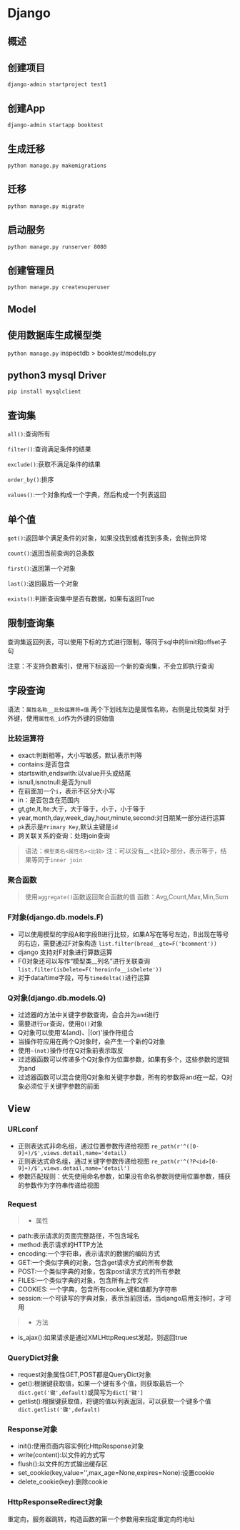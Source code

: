 # Django

## 概述
## 创建项目
`django-admin startproject test1`

## 创建App
`django-admin startapp booktest`

## 生成迁移
`python manage.py makemigrations`

## 迁移
`python manage.py migrate`

## 启动服务
`python manage.py runserver 8080`

## 创建管理员
`python manage.py createsuperuser`

## Model
## 使用数据库生成模型类
`python manage.py` inspectdb > booktest/models.py

## python3 mysql Driver
`pip install mysqlclient`

## 查询集
`all()`:查询所有

`filter()`:查询满足条件的结果

`exclude()`:获取不满足条件的结果

`order_by()`:排序

`values()`:一个对象构成一个字典，然后构成一个列表返回

## 单个值
`get()`:返回单个满足条件的对象，如果没找到或者找到多条，会抛出异常

`count()`:返回当前查询的总条数

`first()`:返回第一个对象

`last()`:返回最后一个对象

`exists()`:判断查询集中是否有数据，如果有返回True

## 限制查询集
查询集返回列表，可以使用下标的方式进行限制，等同于sql中的limit和offset子句

注意：不支持负数索引，使用下标返回一个新的查询集，不会立即执行查询

## 字段查询
语法：`属性名称__比较运算符=值`
两个下划线左边是属性名称，右侧是比较类型
对于外键，使用`属性名_id`作为外键的原始值
### 比较运算符
* exact:判断相等，大小写敏感，默认表示判等
* contains:是否包含
* startswith,endswith:以value开头或结尾
* isnull,isnotnull:是否为null
* 在前面加一个`i`，表示不区分大小写
* in：是否包含在范围内
* gt,gte,lt,lte:大于，大于等于，小于，小于等于
* year,month,day,week_day,hour,minute,second:对日期某一部分进行运算
* `pk`表示是`Primary Key`,默认主键是`id`
* 跨关联关系的查询：处理join查询
> 语法：`模型类名<属性名><比较>`
> 注：可以没有__<比较>部分，表示等于，结果等同于`inner join`

### 聚合函数
> 使用`aggregate()`函数返回聚合函数的值
> 函数：Avg,Count,Max,Min,Sum

### F对象(django.db.models.F)
* 可以使用模型的字段A和字段B进行比较，如果A写在等号左边，B出现在等号的右边，需要通过F对象构造 `list.filter(bread__gte=F('bcomment'))`
* django 支持对F对象进行算数运算
* F()对象还可以写作“模型类__列名”进行关联查询 `list.filter(isDelete=F('heroinfo__isDelete'))`
* 对于data/time字段，可与`timedelta()`进行运算

### Q对象(django.db.models.Q)
* 过滤器的方法中关键字参数查询，会合并为`and`进行
* 需要进行`or`查询，使用`Q()`对象
* Q对象可以使用'&(and)、|(or)'操作符组合
* 当操作符应用在两个Q对象时，会产生一个新的Q对象
* 使用`~(not)`操作付在Q对象前表示取反
* 过滤器函数可以传递多个Q对象作为位置参数，如果有多个，这些参数的逻辑为and
* 过滤器函数可以混合使用Q对象和关键字参数，所有的参数将and在一起，Q对象必须位于关键字参数的前面

## View
### URLconf
* 正则表达式非命名组，通过位置参数传递给视图
`re_path(r'^([0-9]+)/$',views.detail,name='detail)`
* 正则表达式命名组，通过关键字参数传递给视图
`re_path(r'^(?P<id>[0-9]+)/$',views.detail,name='detail')`
* 参数匹配规则：优先使用命名参数，如果没有命名参数则使用位置参数，捕获的参数作为字符串传递给视图

### Request
> * 属性
* path:表示请求的页面完整路径，不包含域名
* method:表示请求的HTTP方法
* encoding:一个字符串，表示请求的数据的编码方式
* GET:一个类似字典的对象，包含get请求方式的所有参数
* POST:一个类似字典的对象，包含post请求方式的所有参数
* FILES:一个类似字典的对象，包含所有上传文件
* COOKIES: 一个字典，包含所有cookie,键和值都为字符串
* session:一个可读写的字典对象，表示当前回话，当django启用支持时，才可用

> * 方法
* is_ajax():如果请求是通过XMLHttpRequest发起，则返回true

### QueryDict对象
* request对象属性GET,POST都是QueryDict对象
* get():根据键获取值，如果一个键有多个值，则获取最后一个
`dict.get('键',default)`或简写为`dict['键']`
* getlist():根据键获取值，将键的值以列表返回，可以获取一个键多个值
`dict.getlist('键',default)`

### Response对象
* init():使用页面内容实例化HttpResponse对象
* write(content):以文件的方式写
* flush():以文件的方式输出缓存区
* set_cookie(key,value='',max_age=None,expires=None):设置cookie
* delete_cookie(key):删除cookie

### HttpResponseRedirect对象
重定向，服务器跳转，构造函数的第一个参数用来指定重定向的地址



















